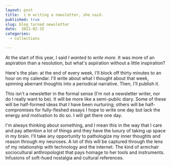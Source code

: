 ```yaml
---
layout: post
title:  i'm writing a newsletter, she said.
published: true
slug: blog turned newsletter
date:  2021-02-15
categories:
  - collections

---
```


At the start of this year, I said *I wanted to write more*. It was more of an aspiration than a resolution, but what's aspiration without a little inspiration?

Here's the plan: at the end of every week, I'll block off thirty minutes to an hour on my calendar. I'll write about what I thought about that week, spinning aberrant thoughts into a periodical narrative. Then, I'll publish it.

This isn't a newsletter in the formal sense  (I'm not a newsletter writer, nor do I really want to be). It will be more like a semi-public diary. Some of these will be half-formed ideas that I have been nurturing; others will be half-compromises for fully-fleshed essays I hope to write one day but lack the energy and motivation to do so. I will get there one day.

I'm always thinking about something, and I mean this in the way that I care and pay attention a lot of things and they have the luxury of taking up space in my brain. I'll take any opportunity to pathologize my inner thoughts and reason through my neuroses. A lot of this will be captured through the lens of my relationship with technology and the internet. The kind of armchair sociocultural anthropologist that pays homage to her tools and instruments. Infusions of soft-hued nostalgia and cultural references. 